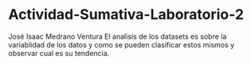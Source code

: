 # Actividad-Sumativa-Laboratorio-2
José Isaac Medrano Ventura
El analisis de los datasets es sobre la variablidad de los datos y como se pueden clasificar estos mismos y observar cual es su tendencia.
